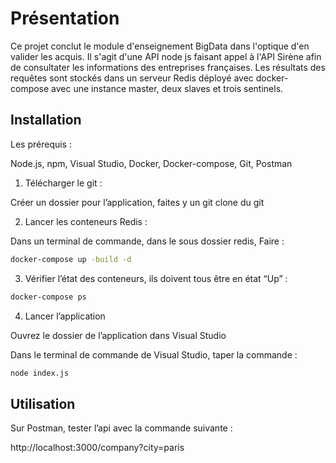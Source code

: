 # Présentation

Ce projet conclut le module d'enseignement BigData dans l'optique d'en valider les acquis. Il s'agit d'une API node js faisant appel à l'API Sirène afin de consultater les informations des entreprises françaises. 
Les résultats des requêtes sont stockés dans un serveur Redis déployé avec docker-compose avec une instance master, deux slaves et trois sentinels.

## Installation

Les prérequis : 

Node.js, npm, Visual Studio, Docker, Docker-compose, Git, Postman

1. Télécharger le git : 

Créer un dossier pour l’application, faites y un git clone du git

2. Lancer les conteneurs Redis :

Dans un terminal de commande, dans le sous dossier redis, Faire :

```bash
docker-compose up -build -d
```

3. Vérifier l’état des conteneurs, ils doivent tous être en état “Up” :

```bash
docker-compose ps
```

4. Lancer l’application

Ouvrez le dossier de l’application dans Visual Studio

Dans le terminal de commande de Visual Studio, taper la commande : 

```bash
node index.js
```

## Utilisation

Sur Postman, tester l’api avec la commande suivante :

http://localhost:3000/company?city=paris
